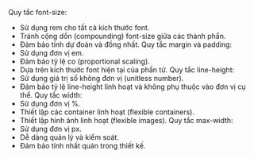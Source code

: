   Quy tắc font-size:
   - Sử dụng rem cho tất cả kích thước font.
   - Tránh cộng dồn (compounding) font-size giữa các thành phần.
   - Đảm bảo tính dự đoán và đồng nhất.
  Quy tắc margin và padding:
   - Sử dụng đơn vị em.
   - Đảm bảo tỷ lệ co (proportional scaling).
   - Dựa trên kích thước font hiện tại của phần tử.
  Quy tắc line-height:
   - Sử dụng giá trị số không đơn vị (unitless number).
   - Đảm bảo tỷ lệ line-height linh hoạt và không phụ thuộc vào đơn vị cụ thể.
  Quy tắc width:
   - Sử dụng đơn vị %.
   - Thiết lập các container linh hoạt (flexible containers).
   - Thiết lập hình ảnh linh hoạt (flexible images).
  Quy tắc max-width:
   - Sử dụng đơn vị px.
   - Dễ dàng quản lý và kiểm soát.
   - Đảm bảo tính nhất quán trong thiết kế.